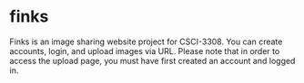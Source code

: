 # finks
Finks is an image sharing website project for CSCI-3308. You can create accounts, login, and upload images via URL. Please note that in order to access the upload page,
you must have first created an account and logged in.
